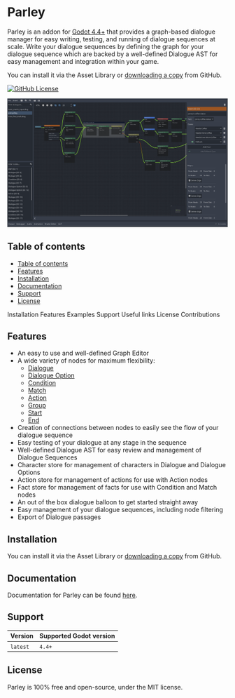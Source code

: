 # Parley

Parley is an addon for [Godot 4.4+](https://godotengine.org/) that provides a
graph-based dialogue manager for easy writing, testing, and running of dialogue
sequences at scale. Write your dialogue sequences by defining the graph for your
dialogue sequence which are backed by a well-defined Dialogue AST for easy
management and integration within your game.

<!-- TODO: check the link -->

You can install it via the Asset Library or
[downloading a copy](https://github.com/bisterix-studio/parley/archive/refs/heads/main.zip)
from GitHub.

[![GitHub License](https://img.shields.io/github/license/bisterix-studio/parley?style=flat-square)](https://raw.githubusercontent.com/bisterix-studio/parley/main/LICENSE)

![Example usage of Parley](docs/img/parley.png)

## Table of contents

- [Table of contents](#table-of-contents)
- [Features](#features)
- [Installation](#installation)
- [Documentation](#documentation)
- [Support](#support)
- [License](#license)

Installation Features Examples Support Useful links License Contributions

## Features

- An easy to use and well-defined Graph Editor
- A wide variety of nodes for maximum flexibility:
  - [Dialogue](docs/nodes/dialogue_node.md)
  - [Dialogue Option](docs/nodes/dialogue_option_node.md)
  - [Condition](docs/nodes/condition_node.md)
  - [Match](docs/nodes/match_node.md)
  - [Action](docs/nodes/action_node.md)
  - [Group](docs/nodes/group_node.md)
  - [Start](docs/nodes/start_node.md)
  - [End](docs/nodes/end_node.md)
- Creation of connections between nodes to easily see the flow of your dialogue
  sequence
- Easy testing of your dialogue at any stage in the sequence
- Well-defined Dialogue AST for easy review and management of Dialogue Sequences
- Character store for management of characters in Dialogue and Dialogue Options
- Action store for management of actions for use with Action nodes
- Fact store for management of facts for use with Condition and Match nodes
- An out of the box dialogue balloon to get started straight away
- Easy management of your dialogue sequences, including node filtering
- Export of Dialogue passages

## Installation

<!-- TODO: check the link -->

You can install it via the Asset Library or
[downloading a copy](https://github.com/bisterix-studio/parley/archive/refs/heads/main.zip)
from GitHub.

## Documentation

Documentation for Parley can be found [here](docs/parley.md).

## Support

| Version  | Supported	Godot version |
| -------- | ----------------------- |
| `latest` | `4.4+`                  |

## License

Parley is 100% free and open-source, under the MIT license.
